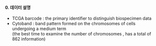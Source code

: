 #### 0. 데이터 설명
- TCGA barcode : the primary identifier to distinguish biospecimen data
- Cytoband : band pattern formed on the chromosomes of cells undergoing a medium term <br>(the best time to examine the number of chromosomes , has a total of 862 information)
